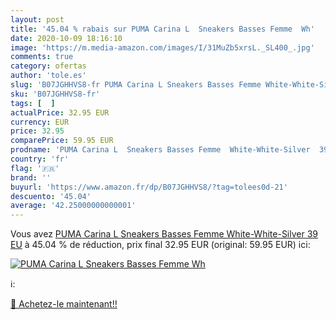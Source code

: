 ```yaml
---
layout: post
title: '45.04 % rabais sur PUMA Carina L  Sneakers Basses Femme  Wh'
date: 2020-10-09 18:16:10
image: 'https://m.media-amazon.com/images/I/31MuZb5xrsL._SL400_.jpg'
comments: true
category: ofertas
author: 'tole.es'
slug: 'B07JGHHVS8-fr PUMA Carina L Sneakers Basses Femme White-White-Silver 39 EU'
sku: 'B07JGHHVS8-fr'
tags: [  ]
actualPrice: 32.95 EUR
currency: EUR
price: 32.95
comparePrice: 59.95 EUR
prodname: 'PUMA Carina L  Sneakers Basses Femme  White-White-Silver  39 EU'
country: 'fr'
flag: '🇫🇷'
brand: ''
buyurl: 'https://www.amazon.fr/dp/B07JGHHVS8/?tag=tolees0d-21'
descuento: '45.04'
average: '42.25000000000001'
---
```


Vous avez [PUMA Carina L  Sneakers Basses Femme  White-White-Silver  39 EU](https://www.amazon.fr/dp/B07JGHHVS8/?tag=tolees0d-21)  à  45.04 % de réduction, prix final  32.95 EUR (original: 59.95 EUR) ici:

[![PUMA Carina L  Sneakers Basses Femme  Wh](https://m.media-amazon.com/images/I/31MuZb5xrsL._SL400_.jpg)](https://www.amazon.fr/dp/B07JGHHVS8/?tag=tolees0d-21)

ℹ️:


[🛒 Achetez-le maintenant!!](https://www.amazon.fr/dp/B07JGHHVS8/?tag=tolees0d-21)
